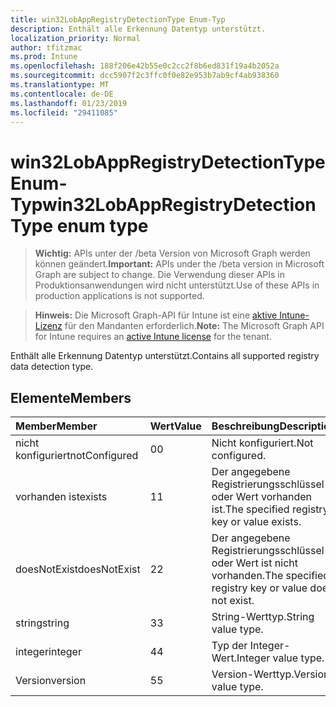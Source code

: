 ```yaml
---
title: win32LobAppRegistryDetectionType Enum-Typ
description: Enthält alle Erkennung Datentyp unterstützt.
localization_priority: Normal
author: tfitzmac
ms.prod: Intune
ms.openlocfilehash: 188f206e42b55e0c2cc2f8b6ed831f19a4b2052a
ms.sourcegitcommit: dcc5907f2c3ffc0f0e82e953b7ab9cf4ab938360
ms.translationtype: MT
ms.contentlocale: de-DE
ms.lasthandoff: 01/23/2019
ms.locfileid: "29411085"
---
```

# <a name="win32lobappregistrydetectiontype-enum-type"></a><span data-ttu-id="a552d-103">win32LobAppRegistryDetectionType Enum-Typ</span><span class="sxs-lookup"><span data-stu-id="a552d-103">win32LobAppRegistryDetectionType enum type</span></span>

> <span data-ttu-id="a552d-104">**Wichtig:** APIs unter der /beta Version von Microsoft Graph werden können geändert.</span><span class="sxs-lookup"><span data-stu-id="a552d-104">**Important:** APIs under the /beta version in Microsoft Graph are subject to change.</span></span> <span data-ttu-id="a552d-105">Die Verwendung dieser APIs in Produktionsanwendungen wird nicht unterstützt.</span><span class="sxs-lookup"><span data-stu-id="a552d-105">Use of these APIs in production applications is not supported.</span></span>

> <span data-ttu-id="a552d-106">**Hinweis:** Die Microsoft Graph-API für Intune ist eine [aktive Intune-Lizenz](https://go.microsoft.com/fwlink/?linkid=839381) für den Mandanten erforderlich.</span><span class="sxs-lookup"><span data-stu-id="a552d-106">**Note:** The Microsoft Graph API for Intune requires an [active Intune license](https://go.microsoft.com/fwlink/?linkid=839381) for the tenant.</span></span>

<span data-ttu-id="a552d-107">Enthält alle Erkennung Datentyp unterstützt.</span><span class="sxs-lookup"><span data-stu-id="a552d-107">Contains all supported registry data detection type.</span></span>

## <a name="members"></a><span data-ttu-id="a552d-108">Elemente</span><span class="sxs-lookup"><span data-stu-id="a552d-108">Members</span></span>
|<span data-ttu-id="a552d-109">Member</span><span class="sxs-lookup"><span data-stu-id="a552d-109">Member</span></span>|<span data-ttu-id="a552d-110">Wert</span><span class="sxs-lookup"><span data-stu-id="a552d-110">Value</span></span>|<span data-ttu-id="a552d-111">Beschreibung</span><span class="sxs-lookup"><span data-stu-id="a552d-111">Description</span></span>|
|:---|:---|:---|
|<span data-ttu-id="a552d-112">nicht konfiguriert</span><span class="sxs-lookup"><span data-stu-id="a552d-112">notConfigured</span></span>|<span data-ttu-id="a552d-113">0</span><span class="sxs-lookup"><span data-stu-id="a552d-113">0</span></span>|<span data-ttu-id="a552d-114">Nicht konfiguriert.</span><span class="sxs-lookup"><span data-stu-id="a552d-114">Not configured.</span></span>|
|<span data-ttu-id="a552d-115">vorhanden ist</span><span class="sxs-lookup"><span data-stu-id="a552d-115">exists</span></span>|<span data-ttu-id="a552d-116">1</span><span class="sxs-lookup"><span data-stu-id="a552d-116">1</span></span>|<span data-ttu-id="a552d-117">Der angegebene Registrierungsschlüssel oder Wert vorhanden ist.</span><span class="sxs-lookup"><span data-stu-id="a552d-117">The specified registry key or value exists.</span></span>|
|<span data-ttu-id="a552d-118">doesNotExist</span><span class="sxs-lookup"><span data-stu-id="a552d-118">doesNotExist</span></span>|<span data-ttu-id="a552d-119">2</span><span class="sxs-lookup"><span data-stu-id="a552d-119">2</span></span>|<span data-ttu-id="a552d-120">Der angegebene Registrierungsschlüssel oder Wert ist nicht vorhanden.</span><span class="sxs-lookup"><span data-stu-id="a552d-120">The specified registry key or value does not exist.</span></span>|
|<span data-ttu-id="a552d-121">string</span><span class="sxs-lookup"><span data-stu-id="a552d-121">string</span></span>|<span data-ttu-id="a552d-122">3</span><span class="sxs-lookup"><span data-stu-id="a552d-122">3</span></span>|<span data-ttu-id="a552d-123">String-Werttyp.</span><span class="sxs-lookup"><span data-stu-id="a552d-123">String value type.</span></span>|
|<span data-ttu-id="a552d-124">integer</span><span class="sxs-lookup"><span data-stu-id="a552d-124">integer</span></span>|<span data-ttu-id="a552d-125">4</span><span class="sxs-lookup"><span data-stu-id="a552d-125">4</span></span>|<span data-ttu-id="a552d-126">Typ der Integer-Wert.</span><span class="sxs-lookup"><span data-stu-id="a552d-126">Integer value type.</span></span>|
|<span data-ttu-id="a552d-127">Version</span><span class="sxs-lookup"><span data-stu-id="a552d-127">version</span></span>|<span data-ttu-id="a552d-128">5</span><span class="sxs-lookup"><span data-stu-id="a552d-128">5</span></span>|<span data-ttu-id="a552d-129">Version-Werttyp.</span><span class="sxs-lookup"><span data-stu-id="a552d-129">Version value type.</span></span>|




